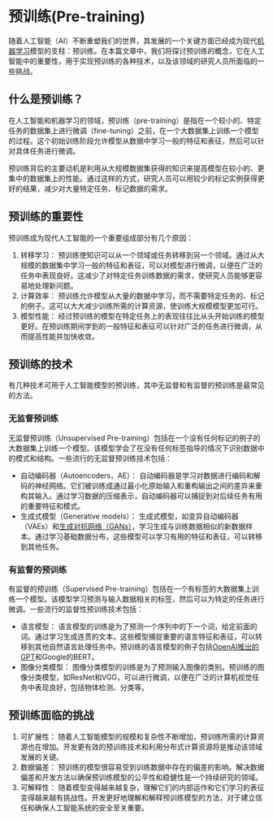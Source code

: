 # 预训练(Pre-training)

随着人工智能（AI）不断重塑我们的世界，其发展的一个关键方面已经成为现代[机器学习](http://localhost:5173/entry/?id=1017)模型的支柱：预训练。在本篇文章中，我们将探讨预训练的概念，它在人工智能中的重要性，用于实现预训练的各种技术，以及该领域的研究人员所面临的一些挑战。

## 什么是预训练？

在人工智能和机器学习的领域，预训练（pre-training）是指在一个较小的、特定任务的数据集上进行微调（fine-tuning）之前，在一个大数据集上训练一个模型的过程。这个初始训练阶段允许模型从数据中学习一般的特征和表征，然后可以针对具体任务进行微调。

预训练背后的主要动机是利用从大规模数据集获得的知识来提高模型在较小的、更集中的数据集上的性能。通过这样的方式，研究人员可以用较少的标记实例获得更好的结果，减少对大量特定任务、标记数据的需求。

## 预训练的重要性

预训练成为现代人工智能的一个重要组成部分有几个原因：

1.  转移学习： 预训练使知识可以从一个领域或任务转移到另一个领域。通过从大规模的数据集中学习一般的特征和表征，可以对模型进行微调，以便在广泛的任务中表现良好。这减少了对特定任务训练数据的需求，使研究人员能够更容易地处理新问题。
2.  计算效率： 预训练允许模型从大量的数据中学习，而不需要特定任务的、标记的例子。这可以大大减少训练所需的计算资源，使训练大规模模型更加可行。
3.  模型性能： 经过预训练的模型在特定任务上的表现往往比从头开始训练的模型更好。在预训练期间学到的一般特征和表征可以针对广泛的任务进行微调，从而提高性能并加快收敛。

## 预训练的技术

有几种技术可用于人工智能模型的预训练，其中无监督和有监督的预训练是最常见的方法。

### 无监督预训练

无监督预训练（Unsupervised Pre-training）包括在一个没有任何标记的例子的大数据集上训练一个模型。该模型学会了在没有任何标签指导的情况下识别数据中的模式和结构。一些流行的无监督预训练技术包括：

+   自动编码器（Autoencoders，AE）： 自动编码器是学习对数据进行编码和解码的神经网络。它们被训练成通过最小化原始输入和重构输出之间的差异来重构其输入。通过学习数据的压缩表示，自动编码器可以捕捉到对后续任务有用的重要特征和模式。
+   生成式模型（Generative models）： 生成式模型，如变异自动编码器（VAEs）和[生成对抗网络（GANs）](http://localhost:5173/entry/?id=1014)，学习生成与训练数据相似的新数据样本。通过学习基础数据分布，这些模型可以学习有用的特征和表征，可以转移到其他任务。

### 有监督的预训练

有监督的预训练（Supervised Pre-training）包括在一个有标签的大数据集上训练一个模型。该模型学习预测与输入数据相关的标签，然后可以为特定的任务进行微调。一些流行的监督性预训练技术包括：

+   语言模型： 语言模型的训练是为了预测一个序列中的下一个词，给定前面的词。通过学习生成连贯的文本，这些模型捕捉重要的语言特征和表征，可以转移到其他自然语言处理任务中。预训练的语言模型的例子包括[OpenAI推出的GPT](https://ai-bot.cn/sites/49.html)和Google的BERT。
+   图像分类模型： 图像分类模型的训练是为了预测输入图像的类别。预训练的图像分类模型，如ResNet和VGG，可以进行微调，以便在广泛的计算机视觉任务中表现良好，包括物体检测、分类等。

## 预训练面临的挑战

1.  可扩展性： 随着人工智能模型的规模和复杂性不断增加，预训练所需的计算资源也在增加。开发更有效的预训练技术和利用分布式计算资源将是推动该领域发展的关键。
2.  数据偏差： 预训练的模型很容易受到训练数据中存在的偏差的影响。解决数据偏差和开发方法以确保预训练模型的公平性和稳健性是一个持续研究的领域。
3.  可解释性： 随着模型变得越来越复杂，理解它们的内部运作和它们学习的表征变得越来越有挑战性。开发更好地理解和解释预训练模型的方法，对于建立信任和确保人工智能系统的安全至关重要。